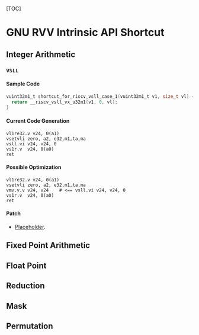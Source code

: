 [TOC]

# GNU RVV Intrinsic API Shortcut

## Integer Arithmetic

### `VSLL`

#### Sample Code

```c
vuint32m1_t shortcut_for_riscv_vsll_case_1(vuint32m1_t v1, size_t vl) {
  return __riscv_vsll_vx_u32m1(v1, 0, vl);
}
```

#### Current Code Generation

```assembly
vl1re32.v v24, 0(a1)
vsetvli zero, a2, e32,m1,ta,ma
vsll.vi v24, v24, 0
vs1r.v  v24, 0(a0)
ret
```

#### Possible Optimization

```assembly
vl1re32.v v24, 0(a1)
vsetvli zero, a2, e32,m1,ta,ma
vmv.v.v v24, v24    # <== vsll.vi v24, v24, 0
vs1r.v  v24, 0(a0)
ret
```

#### Patch

* [Placeholder]().

## Fixed Point Arithmetic

## Float Point

## Reduction

## Mask

## Permutation

